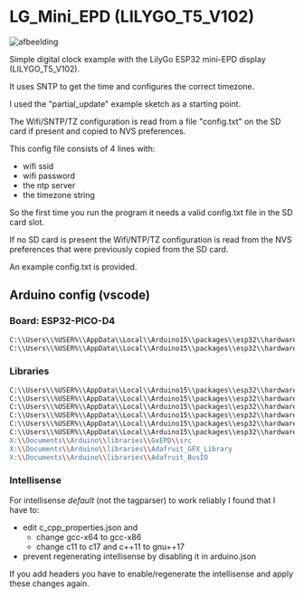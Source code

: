 # LG_Mini_EPD (LILYGO_T5_V102)

![afbeelding](https://user-images.githubusercontent.com/2384545/228531196-47f3a692-ee10-451c-bc2d-1bc0b8e5144b.png)

Simple digital clock example with the LilyGo ESP32 mini-EPD display (LILYGO_T5_V102).

It uses SNTP to get the time and configures the correct timezone.

I used the "partial_update" example sketch as a starting point.

The Wifi/SNTP/TZ configuration is read from a file "config.txt" on the SD card if present and copied to NVS preferences.

This config file consists of 4 lines with:

- wifi ssid
- wifi password
- the ntp server
- the timezone string

So the first time you run the program it needs a valid config.txt file in the SD card slot.

If no SD card is present the Wifi/NTP/TZ configuration is read from the NVS preferences that were previously copied from the SD card.

An example config.txt is provided.

## Arduino config (vscode)

### Board: ESP32-PICO-D4

```sh
C:\\Users\\%USER%\\AppData\\Local\\Arduino15\\packages\\esp32\\hardware\\esp32\\2.0.7\\cores\\esp32
C:\\Users\\%USER%\\AppData\\Local\\Arduino15\\packages\\esp32\\hardware\\esp32\\2.0.7\\variants\\pico32
```

### Libraries

```sh
C:\\Users\\%USER%\\AppData\\Local\\Arduino15\\packages\\esp32\\hardware\\esp32\\2.0.7\\libraries\\FS\\src
C:\\Users\\%USER%\\AppData\\Local\\Arduino15\\packages\\esp32\\hardware\\esp32\\2.0.7\\libraries\\Preferences\\src
C:\\Users\\%USER%\\AppData\\Local\\Arduino15\\packages\\esp32\\hardware\\esp32\\2.0.7\\libraries\\SD\\src
C:\\Users\\%USER%\\AppData\\Local\\Arduino15\\packages\\esp32\\hardware\\esp32\\2.0.7\\libraries\\SPI\\src
C:\\Users\\%USER%\\AppData\\Local\\Arduino15\\packages\\esp32\\hardware\\esp32\\2.0.7\\libraries\\Wire\\src
C:\\Users\\%USER%\\AppData\\Local\\Arduino15\\packages\\esp32\\hardware\\esp32\\2.0.7\\libraries\\WiFi\\src"
X:\\Documents\\Arduino\\libraries\\GxEPD\\src
X:\\Documents\\Arduino\\libraries\\Adafruit_GFX_Library
X:\\Documents\\Arduino\\libraries\\Adafruit_BusIO
```

### Intellisense

For intellisense _default_ (not the tagparser) to work reliably I found that I have to:

- edit c_cpp_properties.json and
  - change gcc-x64 to gcc-x86
  - change c11 to c17 and c++11 to gnu++17
- prevent regenerating intellisense by disabling it in arduino.json

If you add headers you have to enable/regenerate the intellisense and apply these changes again.
